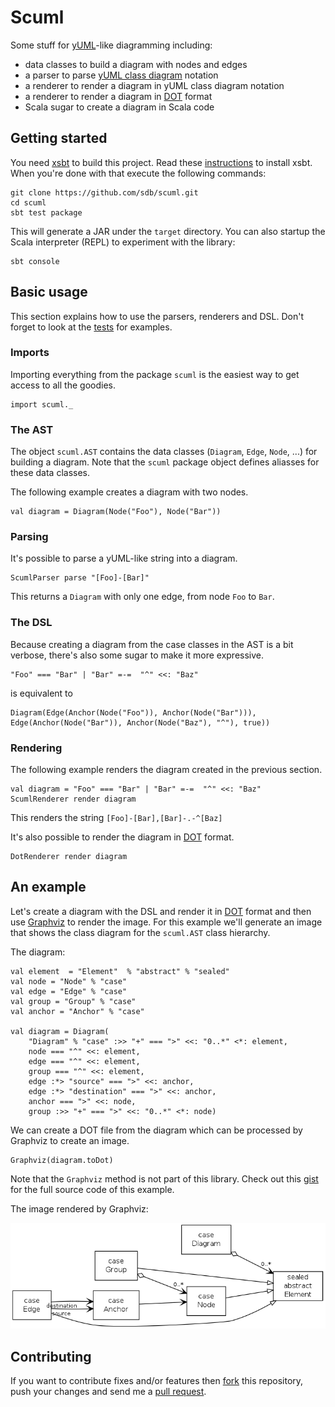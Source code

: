 # Scuml

Some stuff for [yUML](http://yuml.me)-like diagramming including:

* data classes to build a diagram with nodes and edges
* a parser to parse [yUML class diagram](http://yuml.me/diagram/scruffy/class/samples) notation
* a renderer to render a diagram in yUML class diagram notation
* a renderer to render a diagram in [DOT][dot] format
* Scala sugar to create a diagram in Scala code

## Getting started

You need [xsbt](https://github.com/harrah/xsbt) to build this project. Read these [instructions](https://github.com/harrah/xsbt/wiki/Setup) to install xsbt. When you're done with that execute the following commands:

	git clone https://github.com/sdb/scuml.git
    cd scuml
    sbt test package
    
This will generate a JAR under the `target` directory. You can also startup the Scala interpreter (REPL) to experiment with the library:

    sbt console

## Basic usage

This section explains how to use the parsers, renderers and DSL. Don't forget to look at the [tests](https://github.com/sdb/scuml/tree/master/src/test/scala/scuml) for examples.

### Imports

Importing everything from the package `scuml` is the easiest way to get access to all the goodies.

    import scuml._

### The AST

The object `scuml.AST` contains the data classes (`Diagram`, `Edge`, `Node`, ...) for building a diagram. Note that the `scuml` package object defines aliasses for these data classes.

The following example creates a diagram with two nodes.

    val diagram = Diagram(Node("Foo"), Node("Bar"))

### Parsing

It's possible to parse a yUML-like string into a diagram.

    ScumlParser parse "[Foo]-[Bar]"

This returns a `Diagram` with only one edge, from node `Foo` to `Bar`.

### The DSL

Because creating a diagram from the case classes in the AST is a bit verbose, there's also some sugar to make it more expressive.

    "Foo" === "Bar" | "Bar" =-=  "^" <<: "Baz"

is equivalent to

    Diagram(Edge(Anchor(Node("Foo")), Anchor(Node("Bar"))), Edge(Anchor(Node("Bar")), Anchor(Node("Baz"), "^"), true))

### Rendering

The following example renders the diagram created in the previous section.

    val diagram = "Foo" === "Bar" | "Bar" =-=  "^" <<: "Baz"
    ScumlRenderer render diagram

This renders the string `[Foo]-[Bar],[Bar]-.-^[Baz]`

It's also possible to render the diagram in [DOT][dot] format.

    DotRenderer render diagram

## An example

Let's create a diagram with the DSL and render it in [DOT][dot] format and then use [Graphviz][gv] to render the image. For this example we'll generate an image that shows the class diagram for the `scuml.AST` class hierarchy.

The diagram:

    val element  = "Element"  % "abstract" % "sealed"
    val node = "Node" % "case"
    val edge = "Edge" % "case"
    val group = "Group" % "case"
    val anchor = "Anchor" % "case"
    
    val diagram = Diagram(
    	"Diagram" % "case" :>> "+" === ">" <<: "0..*" <*: element,
    	node === "^" <<: element,
    	edge === "^" <<: element,
    	group === "^" <<: element,
    	edge :*> "source" === ">" <<: anchor,
    	edge :*> "destination" === ">" <<: anchor,
    	anchor === ">" <<: node,
    	group :>> "+" === ">" <<: "0..*" <*: node)
    	
We can create a DOT file from the diagram which can be processed by Graphviz to create an image.

    Graphviz(diagram.toDot)

Note that the `Graphviz` method is not part of this library. Check out this [gist](https://gist.github.com/1086537) for the full source code of this example.
    
The image rendered by Graphviz:

![Diagram 1](https://github.com/sdb/scuml/raw/master/doc/images/diagram1.png)

## Contributing

If you want to contribute fixes and/or features then [fork](http://help.github.com/fork-a-repo/) this repository, push your changes and send me a [pull request](http://help.github.com/send-pull-requests/).

[dot]: http://www.graphviz.org/doc/info/lang.html
[gv]: http://www.graphviz.org/